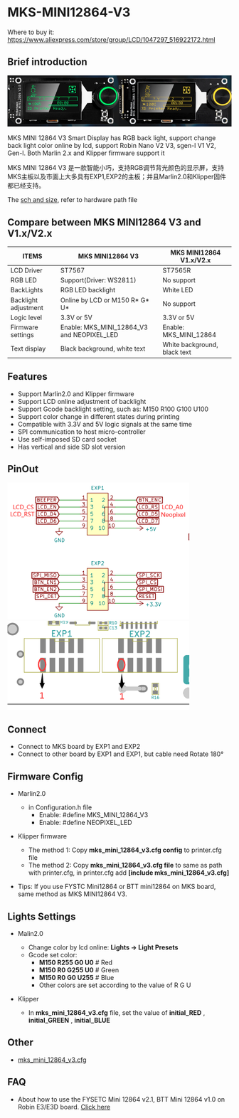 # MKS-MINI12864-V3
  Where to buy it: https://www.aliexpress.com/store/group/LCD/1047297_516922172.html
  
  ## Brief introduction
  ![MINI12864](https://github.com/makerbase-mks/MKS-MINI12864-V3/blob/main/hardware/Image/MKS_MINI12864_V3.png)
  
  MKS MINI 12864 V3 Smart Display has RGB back light, support change back light color online by lcd, support Robin Nano V2 V3, sgen-l V1 V2, Gen-l. Both Marlin 2.x and Klipper firmware support it
  
  MKS MINI 12864 V3 是一款智能小巧，支持RGB调节背光颜色的显示屏，支持MKS主板以及市面上大多具有EXP1,EXP2的主板；并且Marlin2.0和Klipper固件都已经支持。
  
  The [sch and size](https://github.com/makerbase-mks/MKS-MINI12864-V3/tree/main/hardware/MKS%20MINI12864%20V3.0_001), refer to hardware path file
  
  ## Compare between MKS MINI12864 V3 and V1.x/V2.x
  | ITEMS      |  MKS MINI12864 V3  | MKS MINI12864 V1.x/V2.x |
  |------------|--------------------|-------------------------|
  | LCD Driver |   ST7567 | ST7565R |
  | RGB LED | Support(Driver: WS2811) | No support |
  | BackLights | RGB LED backlight | White LED |
  | Backlight adjustment | Online by LCD or M150 R* G* U* | No support |
  | Logic level | 3.3V or 5V | 3.3V or 5V |
  | Firmware settings | Enable: MKS_MINI_12864_V3 and NEOPIXEL_LED | Enable: MKS_MINI_12864 |
  | Text display | Black background, white text | White background, black text |
  
  
  ## Features
  - Support Marlin2.0 and Klipper firmware
  - Support LCD online adjustment of backlight
  - Support Gcode backlight setting, such as: M150 R100 G100 U100
  - Support color change in different states during printing
  - Compatible with 3.3V and 5V logic signals at the same time
  - SPI communication to host micro-controller
  - Use self-imposed SD card socket
  - Has vertical and side SD slot version
  
  ## PinOut
  ![pinout](https://github.com/makerbase-mks/MKS-MINI12864-V3/blob/main/hardware/Image/MKS_MINI12864_V3_PINOUT.png)
  ![EXP1 EXP2](https://github.com/makerbase-mks/MKS-MINI12864-V3/blob/main/hardware/Image/MKS_MINI12864_V3_EXP1_EXP2.png)
  
  ## Connect
  - Connect to MKS board by EXP1 and EXP2
  - Connect to other board by EXP1 and EXP1, but cable need Rotate 180°
  
  ## Firmware Config
  - Marlin2.0
    - in Configuration.h file
      - Enable: #define MKS_MINI_12864_V3
	  - Enable: #define NEOPIXEL_LED
	
  - Klipper firmware
    - The method 1: Copy **mks_mini_12864_v3.cfg config** to printer.cfg file
	- The method 2: Copy **mks_mini_12864_v3.cfg file** to same as path with printer.cfg, in printer.cfg add **[include mks_mini_12864_v3.cfg]**
  
  - Tips: If you use FYSTC Mini12864 or BTT mini12864 on MKS board, same method as MKS MINI12864 V3.
  
  ## Lights Settings
  - Malin2.0
    - Change color by lcd online: **Lights -> Light Presets**
    - Gcode set color: 
      - **M150 R255 G0 U0**  # Red
	  - **M150 R0 G255 U0**  # Green
	  - **M150 R0 G0 U255**  # Blue
	  - Other colors are set according to the value of R G U
	
  - Klipper
    - In **mks_mini_12864_v3.cfg** file, set the value of **initial_RED** , **initial_GREEN** , **initial_BLUE** 
  
  ## Other
  - [mks_mini_12864_v3.cfg](https://github.com/makerbase-mks/Klipper-for-MKS-Boards/blob/main/MKS%20Lcd%20Config/mks_mini_12864_v3.cfg)
  
  ## FAQ
  - About how to use the FYSETC Mini 12864 v2.1, BTT Mini 12864 v1.0 on Robin E3/E3D board. [Click here](https://github.com/makerbase-mks/MKS-Robin-E3-E3D/wiki/FYSETC_BTT_MINI12864)
